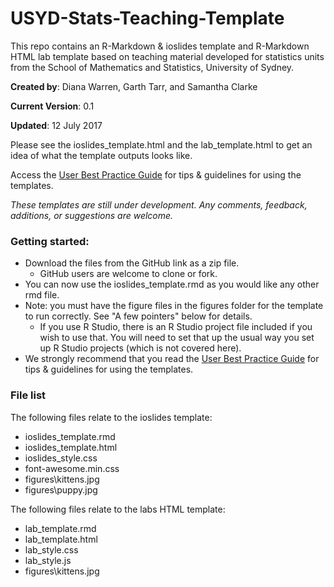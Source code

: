 # USYD-Stats-Teaching-Template
This repo contains an R-Markdown &amp; ioslides template and R-Markdown HTML lab template based on teaching material developed for statistics units from the School of Mathematics and Statistics, University of Sydney. 

**Created by**: Diana Warren, Garth Tarr, and Samantha Clarke

**Current Version**: 0.1

**Updated**: 12 July 2017

Please see the ioslides_template.html and the lab_template.html to get an idea of what the template outputs looks like.


Access the [User Best Practice Guide](http://bit.ly/stats_templates_guide) for tips & guidelines for using the templates.



*These templates are still under development. Any comments, feedback, additions, or suggestions are welcome.* 

### Getting started:
- Download the files from the GitHub link as a zip file. 
    - GitHub users are welcome to clone or fork. 
- You can now use the ioslides_template.rmd as you would like any other rmd file.
- Note: you must have the figure files in the figures folder for the template to run correctly. See "A few pointers" below for details.
    - If you use R Studio, there is an R Studio project file included if you wish to use that. You will need to set that up the usual way you set up R Studio projects (which is not covered here). 
- We strongly recommend that you read the [User Best Practice Guide](http://bit.ly/stats_templates_guide) for tips & guidelines for using the templates.

### File list
The following files relate to the ioslides template:

- ioslides_template.rmd
- ioslides_template.html
- ioslides_style.css
- font-awesome.min.css
- figures\kittens.jpg
- figures\puppy.jpg

The following files relate to the labs HTML template:

- lab_template.rmd
- lab_template.html
- lab_style.css
- lab_style.js
- figures\kittens.jpg

